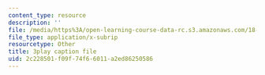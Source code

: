 ```yaml
---
content_type: resource
description: ''
file: /media/https%3A/open-learning-course-data-rc.s3.amazonaws.com/18-01sc-single-variable-calculus-fall-2010/2c228501f09f74f66011a2ed86250586_y_CA5btuoQk.srt
file_type: application/x-subrip
resourcetype: Other
title: 3play caption file
uid: 2c228501-f09f-74f6-6011-a2ed86250586
---
```

